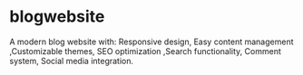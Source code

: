 # blogwebsite
A modern blog website with:  Responsive design,  Easy content management  ,Customizable themes,  SEO optimization  ,Search functionality,  Comment system,  Social media integration.
